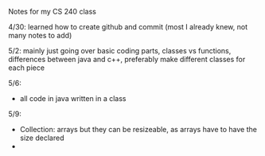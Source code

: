 Notes for my CS 240 class

4/30: learned how to create github and commit (most I already knew, not many notes to add)

5/2: mainly just going over basic coding parts, classes vs functions, differences between java and c++, preferably make different classes for each piece

5/6:
- all code in java written in a class

5/9:
- Collection: arrays but they can be resizeable, as arrays have to have the size declared
- 